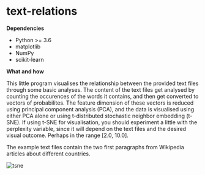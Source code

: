# text-relations

**Dependencies**
- Python >= 3.6
- matplotlib
- NumPy
- scikit-learn

**What and how**

This little program visualises the relationship between the provided text files through some basic analyses. The content of the
text files get analysed by counting the occurences of the words it contains, and then get converted to vectors of probabilites.
The feature dimension of these vectors is reduced using principal component analysis (PCA), and the data is visualised using
either PCA alone or using t-distributed stochastic neighbor embedding (t-SNE). If using t-SNE for visualisation, you should
experiment a little with the perplexity variable, since it will depend on the text files and the desired visual outcome.
Perhaps in the range [2.0, 10.0].

The example text files contain the two first paragraphs from Wikipedia articles about different countries.

![tsne](https://user-images.githubusercontent.com/42536147/126667075-6041a95d-ae82-47ff-85cf-be9e41b49b76.png)
